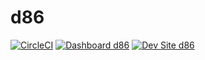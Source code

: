 # d86

[![CircleCI](https://circleci.com/gh/shaal/d86.svg?style=shield)](https://circleci.com/gh/shaal/d86)
[![Dashboard d86](https://img.shields.io/badge/dashboard-d86-yellow.svg)](https://dashboard.pantheon.io/sites/0632469c-5762-41af-aafc-ea312f77ac96#dev/code)
[![Dev Site d86](https://img.shields.io/badge/site-d86-blue.svg)](http://dev-d86.pantheonsite.io/)